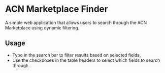 # ACN Marketplace Finder

A simple web application that allows users to search through the ACN Marketplace using dynamic filtering.

## Usage

- Type in the search bar to filter results based on selected fields.
- Use the checkboxes in the table headers to select which fields to search through.
